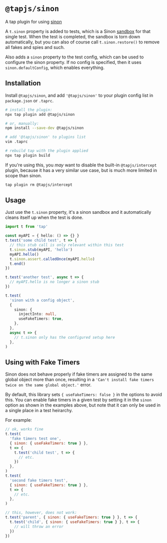 # `@tapjs/sinon`

A tap plugin for using [sinon](https://sinonjs.org)

A `t.sinon` property is added to tests, which is a Sinon
[sandbox](https://sinonjs.org/releases/latest/sandbox/) for that
single test. When the test is completed, the sandbox is torn
down automatically, but you can also of course call
`t.sinon.restore()` to remove all fakes and spies and such.

Also adds a `sinon` property to the test config, which can be
used to configure the sinon property. If no config is specified,
then it uses `sinon.defaultConfig`, which enables everything.

## Installation

Install `@tapjs/sinon`, and add `'@tapjs/sinon'` to your plugin
config list in `package.json` or `.taprc`.

```bash
# install the plugin:
npx tap plugin add @tapjs/sinon

# or, manually:
npm install --save-dev @tapjs/sinon

# add '@tapjs/sinon' to plugins list
vim .taprc

# rebuild tap with the plugin applied
npx tap plugin build
```

If you're using this, you _may_ want to disable the built-in
`@tapjs/intercept` plugin, because it has a very similar use
case, but is much more limited in scope than sinon.

```bash
tap plugin rm @tapjs/intercept
```

## Usage

Just use the `t.sinon` property, it's a sinon sandbox and it
automatically cleans itself up when the test is done.

```ts
import t from 'tap'

const myAPI = { hello: () => {} }
t.test('some child test', t => {
  // this stub call is only relevant within this test
  t.sinon.stub(myAPI, 'hello')
  myAPI.hello()
  t.sinon.assert.calledOnce(myAPI.hello)
  t.end()
})

t.test('another test', async t => {
  // myAPI.hello is no longer a sinon stub
})

t.test(
  'sinon with a config object',
  {
    sinon: {
      injectInto: null,
      useFakeTimers: true,
    },
  },
  async t => {
    // t.sinon only has the configured setup here
  },
)
```

## Using with Fake Timers

Sinon does not behave properly if fake timers are assigned to the
same global object more than once, resulting in a `'Can't install
fake timers twice on the same global object.'` error.

By default, this library sets `{ useFakeTimers: false }` in the
options to avoid this. You can enable fake timers in a given test
by setting it in the `sinon` option as shown in the examples
above, but note that it can only be used in a single place in a
test heirarchy.

For example:

```js
// ok, works fine
t.test(
  'fake timers test one',
  { sinon: { useFakeTimers: true } },
  t => {
    t.test('child test', t => {
      // etc.
    })
  },
)
t.test(
  'second fake timers test',
  { sinon: { useFakeTimers: true } },
  t => {
    // etc.
  },
)

// this, however, does not work:
t.test('parent', { sinon: { useFakeTimers: true } }, t => {
  t.test('child', { sinon: { useFakeTimers: true } }, t => {
    // will throw an error
  })
})
```
